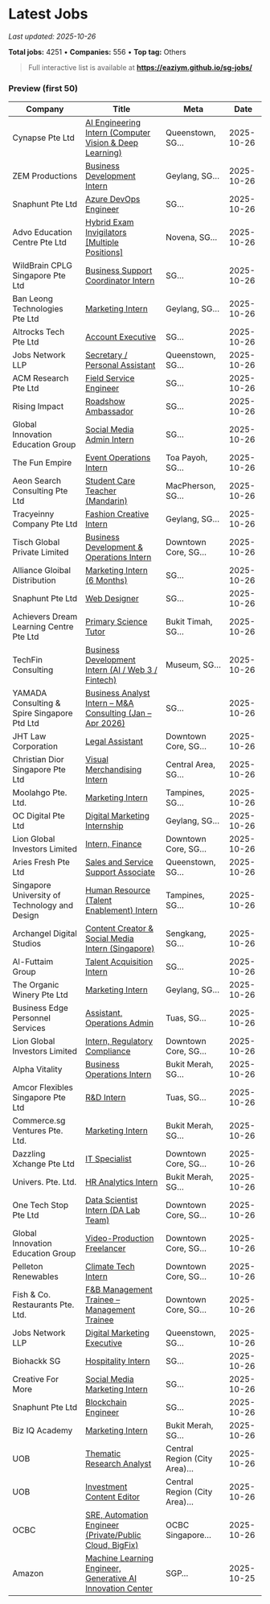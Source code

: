 # Latest Jobs

_Last updated: 2025-10-26_

**Total jobs:** 4251 • **Companies:** 556 • **Top tag:** Others

> Full interactive list is available at **https://eaziym.github.io/sg-jobs/**

### Preview (first 50)
| Company | Title | Meta | Date |
|---|---|---|---|
| Cynapse Pte Ltd | [AI Engineering Intern (Computer Vision & Deep Learning)](https://www.internsg.com/job/cynapse-pte-ltd-ai-engineering-intern-computer-vision-deep-learning-3/?f_pg=48) | Queenstown, SG… | 2025-10-26 |
| ZEM Productions | [Business Development Intern](https://www.internsg.com/job/zem-productions-business-development-intern-33/?f_pg=47) | Geylang, SG… | 2025-10-26 |
| Snaphunt Pte Ltd | [Azure DevOps Engineer](https://www.internsg.com/job/azure-devops-engineer-azure-devops-engineer/?f_pg=46) | SG… | 2025-10-26 |
| Advo Education Centre Pte Ltd | [Hybrid Exam Invigilators [Multiple Positions]](https://www.internsg.com/job/advo-education-centre-pte-ltd-hybrid-exam-invigilators-multiple-positions/?f_pg=45) | Novena, SG… | 2025-10-26 |
| WildBrain CPLG Singapore Pte Ltd | [Business Support Coordinator Intern](https://www.internsg.com/job/wildbrain-cplg-singapore-pte-ltd-business-support-coordinator-intern/?f_pg=44) | SG… | 2025-10-26 |
| Ban Leong Technologies Pte Ltd | [Marketing Intern](https://www.internsg.com/job/ban-leong-technologies-pte-ltd-marketing-intern/?f_pg=43) | Geylang, SG… | 2025-10-26 |
| Altrocks Tech Pte Ltd | [Account Executive](https://www.internsg.com/job/altrocks-tech-pte-ltd-account-executive/?f_pg=42) | SG… | 2025-10-26 |
| Jobs Network LLP | [Secretary / Personal Assistant](https://www.internsg.com/job/jobs-network-llp-secretary-personal-assistant/?f_pg=41) | Queenstown, SG… | 2025-10-26 |
| ACM Research Pte Ltd | [Field Service Engineer](https://www.internsg.com/job/acm-research-pte-ltd-field-service-engineer/?f_pg=40) | SG… | 2025-10-26 |
| Rising Impact | [Roadshow Ambassador](https://www.internsg.com/job/rising-impact-roadshow-ambassador/?f_pg=39) | SG… | 2025-10-26 |
| Global Innovation Education Group | [Social Media Admin Intern](https://www.internsg.com/job/global-innovation-education-group-social-media-admin-intern/?f_pg=38) | SG… | 2025-10-26 |
| The Fun Empire | [Event Operations Intern](https://www.internsg.com/job/the-fun-empire-event-operations-intern-75/?f_pg=37) | Toa Payoh, SG… | 2025-10-26 |
| Aeon Search Consulting Pte Ltd | [Student Care Teacher (Mandarin)](https://www.internsg.com/job/aeon-search-consulting-pte-ltd-student-care-teacher-mandarin-macpherson/?f_pg=36) | MacPherson, SG… | 2025-10-26 |
| Tracyeinny Company Pte Ltd | [Fashion Creative Intern](https://www.internsg.com/job/tracyeinny-company-pte-ltd-fashion-creative-intern-3/?f_pg=35) | Geylang, SG… | 2025-10-26 |
| Tisch Global Private Limited | [Business Development & Operations Intern](https://www.internsg.com/job/tisch-global-private-limited-business-development-operations-intern/?f_pg=34) | Downtown Core, SG… | 2025-10-26 |
| Alliance Gloibal Distribution | [Marketing Intern (6 Months)](https://www.internsg.com/job/alliance-gloibal-distribution-marketing-intern-6-months/?f_pg=33) | SG… | 2025-10-26 |
| Snaphunt Pte Ltd | [Web Designer](https://www.internsg.com/job/snaphunt-pte-ltd-web-designer-4/?f_pg=32) | SG… | 2025-10-26 |
| Achievers Dream Learning Centre Pte Ltd | [Primary Science Tutor](https://www.internsg.com/job/achievers-dream-learning-centre-pte-ltd-primary-science-tutor/?f_pg=31) | Bukit Timah, SG… | 2025-10-26 |
| TechFin Consulting | [Business Development Intern (AI / Web 3 / Fintech)](https://www.internsg.com/job/techfin-consulting-business-development-intern-ai-web-3-fintech/?f_pg=30) | Museum, SG… | 2025-10-26 |
| YAMADA Consulting & Spire Singapore Ptd Ltd | [Business Analyst Intern – M&A Consulting (Jan – Apr 2026)](https://www.internsg.com/job/yamada-consulting-spire-singapore-ptd-ltd-business-analyst-intern-ma-consulting-jan-apr-2026/?f_pg=29) | SG… | 2025-10-26 |
| JHT Law Corporation | [Legal Assistant](https://www.internsg.com/job/jht-law-corporation-legal-assistant/?f_pg=28) | Downtown Core, SG… | 2025-10-26 |
| Christian Dior Singapore Pte Ltd | [Visual Merchandising Intern](https://www.internsg.com/job/christian-dior-singapore-pte-ltd-visual-merchandising-intern-4/?f_pg=27) | Central Area, SG… | 2025-10-26 |
| Moolahgo Pte. Ltd. | [Marketing Intern](https://www.internsg.com/job/moolahgo-pte-ltd-marketing-intern-2/?f_pg=26) | Tampines, SG… | 2025-10-26 |
| OC Digital Pte Ltd | [Digital Marketing Internship](https://www.internsg.com/job/oc-digital-pte-ltd-digital-marketing-intership-12/?f_pg=25) | Geylang, SG… | 2025-10-26 |
| Lion Global Investors Limited | [Intern, Finance](https://www.internsg.com/job/lion-global-investors-limited-intern-finance-7/?f_pg=24) | Downtown Core, SG… | 2025-10-26 |
| Aries Fresh Pte Ltd | [Sales and Service Support Associate](https://www.internsg.com/job/aries-fresh-pte-ltd-sales-and-service-support-associate/?f_pg=23) | Queenstown, SG… | 2025-10-26 |
| Singapore University of Technology and Design | [Human Resource (Talent Enablement) Intern](https://www.internsg.com/job/singapore-university-of-technology-and-design-human-resource-talent-enablement-intern/?f_pg=22) | Tampines, SG… | 2025-10-26 |
| Archangel Digital Studios | [Content Creator & Social Media Intern (Singapore)](https://www.internsg.com/job/archangel-digital-studios-content-creator-social-media-intern-singapore/?f_pg=21) | Sengkang, SG… | 2025-10-26 |
| Al-Futtaim Group | [Talent Acquisition Intern](https://www.internsg.com/job/al-futtaim-group-talent-acquisition-intern/?f_pg=20) | SG… | 2025-10-26 |
| The Organic Winery Pte Ltd | [Marketing Intern](https://www.internsg.com/job/the-organic-winery-pte-ltd-marketing-intern/?f_pg=19) | Geylang, SG… | 2025-10-26 |
| Business Edge Personnel Services | [Assistant, Operations Admin](https://www.internsg.com/job/business-edge-personnel-services-assistant-operations-admin-incentive-bonuses-west-5-5-days/?f_pg=18) | Tuas, SG… | 2025-10-26 |
| Lion Global Investors Limited | [Intern, Regulatory Compliance](https://www.internsg.com/job/lion-global-investors-limited-intern-regulatory-compliance-4/?f_pg=17) | Downtown Core, SG… | 2025-10-26 |
| Alpha Vitality | [Business Operations Intern](https://www.internsg.com/job/alpha-vitality-business-operations-intern/?f_pg=16) | Bukit Merah, SG… | 2025-10-26 |
| Amcor Flexibles Singapore Pte Ltd | [R&D Intern](https://www.internsg.com/job/amcor-flexibles-singapore-pte-ltd-rd-intern-2/?f_pg=15) | Tuas, SG… | 2025-10-26 |
| Commerce.sg Ventures Pte. Ltd. | [Marketing Intern](https://www.internsg.com/job/commerce-sg-ventures-pte-ltd-marketing-intern/?f_pg=14) | Bukit Merah, SG… | 2025-10-26 |
| Dazzling Xchange Pte Ltd | [IT Specialist](https://www.internsg.com/job/dazzling-xchange-pte-ltd-it-specialist/?f_pg=13) | Downtown Core, SG… | 2025-10-26 |
| Univers. Pte. Ltd. | [HR Analytics Intern](https://www.internsg.com/job/univers-pte-ltd-hr-analytics-intern/?f_pg=12) | Bukit Merah, SG… | 2025-10-26 |
| One Tech Stop Pte Ltd | [Data Scientist Intern (DA Lab Team)](https://www.internsg.com/job/one-tech-stop-pte-ltd-data-scientist-intern-da-lab-team/?f_pg=11) | Downtown Core, SG… | 2025-10-26 |
| Global Innovation Education Group | [Video-Production Freelancer](https://www.internsg.com/job/global-innovation-education-group-video-production-freelancer/?f_pg=10) | Downtown Core, SG… | 2025-10-26 |
| Pelleton Renewables | [Climate Tech Intern](https://www.internsg.com/job/pelleton-renewables-climate-tech-intern/?f_pg=9) | Downtown Core, SG… | 2025-10-26 |
| Fish & Co. Restaurants Pte. Ltd. | [F&B Management Trainee – Management Trainee](https://www.internsg.com/job/fish-co-restaurants-pte-ltd-fb-management-trainee-management-trainee/?f_pg=8) | Downtown Core, SG… | 2025-10-26 |
| Jobs Network LLP | [Digital Marketing Executive](https://www.internsg.com/job/jobs-network-llp-digital-marketing-executive-2/?f_pg=7) | Queenstown, SG… | 2025-10-26 |
| Biohackk SG | [Hospitality Intern](https://www.internsg.com/job/biohackk-sg-hospitality-intern-4/?f_pg=6) | SG… | 2025-10-26 |
| Creative For More | [Social Media Marketing Intern](https://www.internsg.com/job/creative-for-more-social-media-marketing-intern-9/?f_pg=5) | SG… | 2025-10-26 |
| Snaphunt Pte Ltd | [Blockchain Engineer](https://www.internsg.com/job/snaphunt-pte-ltd-blockchain-engineer/?f_pg=4) | SG… | 2025-10-26 |
| Biz IQ Academy | [Marketing Intern](https://www.internsg.com/job/biz-iq-academy-marketing-intern/?f_pg=3) | Bukit Merah, SG… | 2025-10-26 |
| UOB | [Thematic Research Analyst](https://uobgroup.wd3.myworkdayjobs.com/en-US/UOBExternal/details/Central-Region-City-Area/Thematic-Research-Analyst_JR68966-1) | Central Region (City Area)… | 2025-10-26 |
| UOB | [Investment Content Editor](https://uobgroup.wd3.myworkdayjobs.com/en-US/UOBExternal/details/Central-Region-City-Area/Investment-Content-Editor_JR68965-1) | Central Region (City Area)… | 2025-10-26 |
| OCBC | [SRE, Automation Engineer (Private/Public Cloud, BigFix)](https://ocbc.wd102.myworkdayjobs.com/en-US/External/job/OCBC-Singapore/SRE--Automation-Engineer--Private-Public-Cloud--BigFix-_JR00003864) | OCBC Singapore… | 2025-10-26 |
| Amazon | [Machine Learning Engineer, Generative AI Innovation Center](https://www.amazon.jobs/en/jobs/2943066/machine-learning-engineer-generative-ai-innovation-center) | SGP… | 2025-10-25 |
